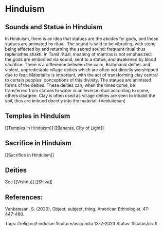 # Hinduism

## Sounds and Statue in Hinduism
In Hinduism, there is an idea that statues are the abodes for gods, and these statues are animated by ritual. The sound is said to be vibrating, with stone being affected by and returning the sacred sound: frequent ritual thus replenishes shakti. In Tamil ritual, meaning of mantras is not emphasized: the gods are embodied via sound, sent to a statue, and awakened by blood sacrifice. There is a difference between the calm, Brahmanic deities and violent, unpredictable village deities which are often not directly worshipped due to fear. Materiality is important, with the act of transforming clay central to certain peoples' conceptions of this divinity. The statues are animated forms of the deities. These deities can, when the times come, be transferred from statues to water in an inverse ritual according to some, others disagree. Clay is often used as village deities are seen to inhabit the soil, thus are imbued directly into the material. (Venkatesan)

## Temples in Hinduism
[[Temples in Hinduism]]
[[Banaras, City of Light]]

## Sacrifice in Hinduism
[[Sacrifice in Hinduism]]

## Deities
See
[[Vishnu]]
[[Shiva]]

## References:
Venkatesan, S. (2020), Object, subject, thing. American Ethnologist, 47: 447-460.

Tags: #religion/hinduism #culture/asia/india 
13-2-2023
Status: #status/draft